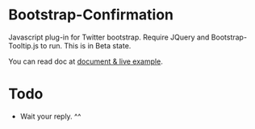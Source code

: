 Bootstrap-Confirmation
======================

Javascript plug-in for Twitter bootstrap. Require JQuery and Bootstrap-Tooltip.js to run. This is in Beta state.

You can read doc at <a href="http://ethaizone.github.io/Bootstrap-Confirmation">document & live example</a>.

Todo
====

- Wait your reply. ^^
